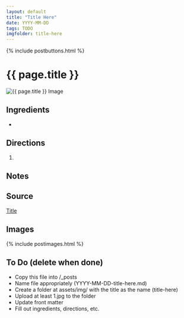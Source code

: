 ```yaml
---
layout: default
title: "Title Here"
date: YYYY-MM-DD
tags: TODO
imgfolder: title-here
---
```


{% include postbuttons.html %}
  
# {{ page.title }}  

<img class="recipe-img" src="{{ site.baseurl }}/assets/img/{{ page.imgfolder }}/1.jpg" alt="{{ page.title }} Image">

## Ingredients

-
  
## Directions

1.

## Notes

## Source

[Title](link)

## Images

{% include postimages.html %}

## To Do (delete when done)

- Copy this file into /_posts
- Name file appropriately (YYYY-MM-DD-title-here.md)
- Create a folder at assets/img/ with the title as the name (title-here)
- Upload at least 1.jpg to the folder
- Update front matter
- Fill out ingredients, directions, etc.